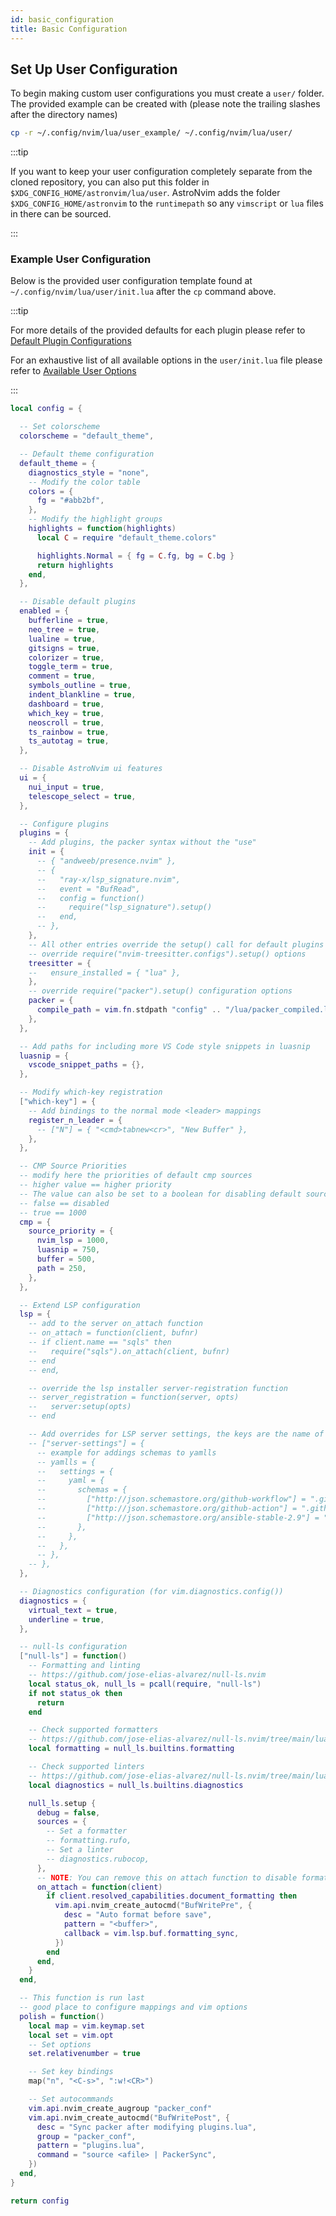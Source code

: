 ```yaml
---
id: basic_configuration
title: Basic Configuration
---
```


## Set Up User Configuration

To begin making custom user configurations you must create a `user/` folder. The provided example can be created with (please note the trailing slashes after the directory names)

```sh
cp -r ~/.config/nvim/lua/user_example/ ~/.config/nvim/lua/user/
```

:::tip

If you want to keep your user configuration completely separate from the cloned repository, you can also put this folder in `$XDG_CONFIG_HOME/astronvim/lua/user`. AstroNvim adds the folder `$XDG_CONFIG_HOME/astronvim` to the `runtimepath` so any `vimscript` or `lua` files in there can be sourced.

:::

### Example User Configuration

Below is the provided user configuration template found at `~/.config/nvim/lua/user/init.lua` after the `cp` command above.

:::tip

For more details of the provided defaults for each plugin please refer to [Default Plugin Configurations](/configuration/plugin_defaults)

For an exhaustive list of all available options in the `user/init.lua` file please refer to [Available User Options](/configuration/config_options)

:::

```lua
local config = {

  -- Set colorscheme
  colorscheme = "default_theme",

  -- Default theme configuration
  default_theme = {
    diagnostics_style = "none",
    -- Modify the color table
    colors = {
      fg = "#abb2bf",
    },
    -- Modify the highlight groups
    highlights = function(highlights)
      local C = require "default_theme.colors"

      highlights.Normal = { fg = C.fg, bg = C.bg }
      return highlights
    end,
  },

  -- Disable default plugins
  enabled = {
    bufferline = true,
    neo_tree = true,
    lualine = true,
    gitsigns = true,
    colorizer = true,
    toggle_term = true,
    comment = true,
    symbols_outline = true,
    indent_blankline = true,
    dashboard = true,
    which_key = true,
    neoscroll = true,
    ts_rainbow = true,
    ts_autotag = true,
  },

  -- Disable AstroNvim ui features
  ui = {
    nui_input = true,
    telescope_select = true,
  },

  -- Configure plugins
  plugins = {
    -- Add plugins, the packer syntax without the "use"
    init = {
      -- { "andweeb/presence.nvim" },
      -- {
      --   "ray-x/lsp_signature.nvim",
      --   event = "BufRead",
      --   config = function()
      --     require("lsp_signature").setup()
      --   end,
      -- },
    },
    -- All other entries override the setup() call for default plugins
    -- override require("nvim-treesitter.configs").setup() options
    treesitter = {
    --   ensure_installed = { "lua" },
    },
    -- override require("packer").setup() configuration options
    packer = {
      compile_path = vim.fn.stdpath "config" .. "/lua/packer_compiled.lua",
    },
  },

  -- Add paths for including more VS Code style snippets in luasnip
  luasnip = {
    vscode_snippet_paths = {},
  },

  -- Modify which-key registration
  ["which-key"] = {
    -- Add bindings to the normal mode <leader> mappings
    register_n_leader = {
      -- ["N"] = { "<cmd>tabnew<cr>", "New Buffer" },
    },
  },

  -- CMP Source Priorities
  -- modify here the priorities of default cmp sources
  -- higher value == higher priority
  -- The value can also be set to a boolean for disabling default sources:
  -- false == disabled
  -- true == 1000
  cmp = {
    source_priority = {
      nvim_lsp = 1000,
      luasnip = 750,
      buffer = 500,
      path = 250,
    },
  },

  -- Extend LSP configuration
  lsp = {
    -- add to the server on_attach function
    -- on_attach = function(client, bufnr)
    -- if client.name == "sqls" then
    --   require("sqls").on_attach(client, bufnr)
    -- end
    -- end,

    -- override the lsp installer server-registration function
    -- server_registration = function(server, opts)
    --   server:setup(opts)
    -- end

    -- Add overrides for LSP server settings, the keys are the name of the server
    -- ["server-settings"] = {
      -- example for addings schemas to yamlls
      -- yamlls = {
      --   settings = {
      --     yaml = {
      --       schemas = {
      --         ["http://json.schemastore.org/github-workflow"] = ".github/workflows/*.{yml,yaml}",
      --         ["http://json.schemastore.org/github-action"] = ".github/action.{yml,yaml}",
      --         ["http://json.schemastore.org/ansible-stable-2.9"] = "roles/tasks/*.{yml,yaml}",
      --       },
      --     },
      --   },
      -- },
    -- },
  },

  -- Diagnostics configuration (for vim.diagnostics.config())
  diagnostics = {
    virtual_text = true,
    underline = true,
  },

  -- null-ls configuration
  ["null-ls"] = function()
    -- Formatting and linting
    -- https://github.com/jose-elias-alvarez/null-ls.nvim
    local status_ok, null_ls = pcall(require, "null-ls")
    if not status_ok then
      return
    end

    -- Check supported formatters
    -- https://github.com/jose-elias-alvarez/null-ls.nvim/tree/main/lua/null-ls/builtins/formatting
    local formatting = null_ls.builtins.formatting

    -- Check supported linters
    -- https://github.com/jose-elias-alvarez/null-ls.nvim/tree/main/lua/null-ls/builtins/diagnostics
    local diagnostics = null_ls.builtins.diagnostics

    null_ls.setup {
      debug = false,
      sources = {
        -- Set a formatter
        -- formatting.rufo,
        -- Set a linter
        -- diagnostics.rubocop,
      },
      -- NOTE: You can remove this on attach function to disable format on save
      on_attach = function(client)
        if client.resolved_capabilities.document_formatting then
          vim.api.nvim_create_autocmd("BufWritePre", {
            desc = "Auto format before save",
            pattern = "<buffer>",
            callback = vim.lsp.buf.formatting_sync,
          })
        end
      end,
    }
  end,

  -- This function is run last
  -- good place to configure mappings and vim options
  polish = function()
    local map = vim.keymap.set
    local set = vim.opt
    -- Set options
    set.relativenumber = true

    -- Set key bindings
    map("n", "<C-s>", ":w!<CR>")

    -- Set autocommands
    vim.api.nvim_create_augroup "packer_conf"
    vim.api.nvim_create_autocmd("BufWritePost", {
      desc = "Sync packer after modifying plugins.lua",
      group = "packer_conf",
      pattern = "plugins.lua",
      command = "source <afile> | PackerSync",
    })
  end,
}

return config
```
